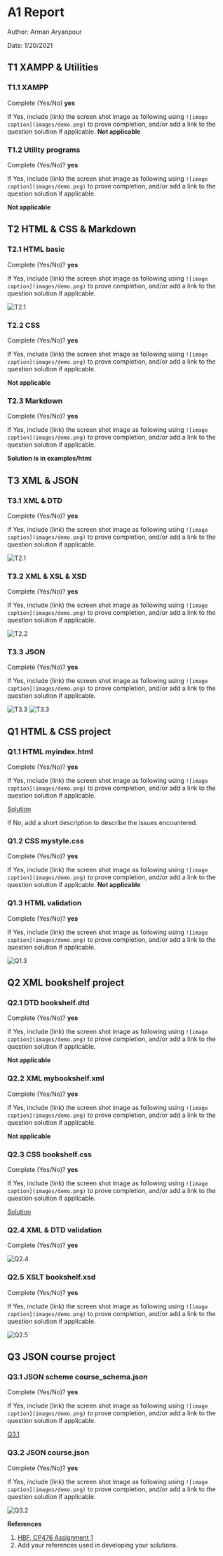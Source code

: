 # A1 Report

Author: Arman Aryanpour

Date: 1/20/2021

## T1 XAMPP & Utilities

### T1.1 XAMPP

Complete (Yes/No) **yes**

If Yes, include (link) the screen shot image as following using `![image caption](images/demo.png)` to prove completion, and/or add a link to the question solution if applicable.
**Not applicable**

### T1.2 Utility programs

Complete (Yes/No)? **yes**

If Yes, include (link) the screen shot image as following using `![image caption](images/demo.png)` to prove completion, and/or add a link to the question solution if applicable.

**Not applicable**

## T2 HTML & CSS & Markdown

### T2.1 HTML basic

Complete (Yes/No)? **yes**

If Yes, include (link) the screen shot image as following using `![image caption](images/demo.png)` to prove completion, and/or add a link to the question solution if applicable.

![T2.1](images/t2-1.png)

### T2.2 CSS

Complete (Yes/No)? **yes**

If Yes, include (link) the screen shot image as following using `![image caption](images/demo.png)` to prove completion, and/or add a link to the question solution if applicable.

**Not applicable**

### T2.3 Markdown

Complete (Yes/No)? **yes**

If Yes, include (link) the screen shot image as following using `![image caption](images/demo.png)` to prove completion, and/or add a link to the question solution if applicable.

**Solution is in examples/html**

## T3 XML & JSON

### T3.1 XML & DTD

Complete (Yes/No)? **yes**

If Yes, include (link) the screen shot image as following using `![image caption](images/demo.png)` to prove completion, and/or add a link to the question solution if applicable.

![T2.1](images/t3-1.png)

### T3.2 XML & XSL & XSD

Complete (Yes/No)? **yes**

If Yes, include (link) the screen shot image as following using `![image caption](images/demo.png)` to prove completion, and/or add a link to the question solution if applicable.

![T2.2](images/t3-2.png)

### T3.3 JSON

Complete (Yes/No)? **yes**

If Yes, include (link) the screen shot image as following using `![image caption](images/demo.png)` to prove completion, and/or add a link to the question solution if applicable.

![T3.3](images/t3-3.png)
![T3.3](images/t3-3-2.png)

## Q1 HTML & CSS project

### Q1.1 HTML myindex.html

Complete (Yes/No)? **yes**

If Yes, include (link) the screen shot image as following using `![image caption](images/demo.png)` to prove completion, and/or add a link to the question solution if applicable.

[Solution](q1/myindex.html)

If No, add a short description to describe the issues encountered.

### Q1.2 CSS mystyle.css

Complete (Yes/No)? **yes**

If Yes, include (link) the screen shot image as following using `![image caption](images/demo.png)` to prove completion, and/or add a link to the question solution if applicable.
**Not applicable**

### Q1.3 HTML validation

Complete (Yes/No)? **yes**

If Yes, include (link) the screen shot image as following using `![image caption](images/demo.png)` to prove completion, and/or add a link to the question solution if applicable.

![Q1.3](images/q1.3.png)

## Q2 XML bookshelf project

### Q2.1 DTD bookshelf.dtd

Complete (Yes/No)? **yes**

If Yes, include (link) the screen shot image as following using `![image caption](images/demo.png)` to prove completion, and/or add a link to the question solution if applicable.

**Not applicable**

### Q2.2 XML mybookshelf.xml

Complete (Yes/No)? **yes**

If Yes, include (link) the screen shot image as following using `![image caption](images/demo.png)` to prove completion, and/or add a link to the question solution if applicable.

**Not applicable**

### Q2.3 CSS bookshelf.css

Complete (Yes/No)? **yes**

If Yes, include (link) the screen shot image as following using `![image caption](images/demo.png)` to prove completion, and/or add a link to the question solution if applicable.

[Solution](q2/mybookshelf_css.xml)

### Q2.4 XML & DTD validation

Complete (Yes/No)? **yes**

![Q2.4](images/q2.4.png)

### Q2.5 XSLT bookshelf.xsd

Complete (Yes/No)? **yes**

If Yes, include (link) the screen shot image as following using `![image caption](images/demo.png)` to prove completion, and/or add a link to the question solution if applicable.

![Q2.5](images/q2.5.png)

## Q3 JSON course project

### Q3.1 JSON scheme course_schema.json

Complete (Yes/No)? **yes**

If Yes, include (link) the screen shot image as following using `![image caption](images/demo.png)` to prove completion, and/or add a link to the question solution if applicable.

[Q3.1](q3/course.json)

### Q3.2 JSON course.json

Complete (Yes/No)? **yes**

If Yes, include (link) the screen shot image as following using `![image caption](images/demo.png)` to prove completion, and/or add a link to the question solution if applicable.

![Q3.2](images/q3.2.png)

**References**

1. [HBF, CP476 Assignment 1](a1.html)
2. Add your references used in developing your solutions.
